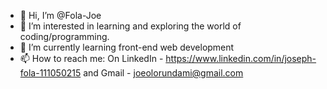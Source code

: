 - 👋 Hi, I’m @Fola-Joe
- 👀 I’m interested in learning and exploring the world of coding/programming.
- 🌱 I’m currently learning front-end web development
- 📫 How to reach me: On LinkedIn - https://www.linkedin.com/in/joseph-fola-111050215 and Gmail - joeolorundami@gmail.com

<!---
Fola-Joe/Fola-Joe is a ✨ special ✨ repository because its `README.md` (this file) appears on your GitHub profile.
You can click the Preview link to take a look at your changes.
--->
